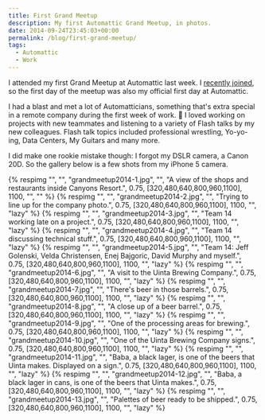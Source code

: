 ```yaml
---
title: First Grand Meetup
description: My first Automattic Grand Meetup, in photos.
date: 2014-09-24T23:45:03+00:00
permalink: /blog/first-grand-meetup/
tags:
  - Automattic
  - Work
---
```


I attended my first Grand Meetup at Automattic last week. I [recently joined](/blog/joining-automattic/), so the first day of the meetup was also my official first day at Automattic.

I had a blast and met a lot of Automatticians, something that's extra special in a remote company during the first week of work. 🙂 I loved working on projects with new teammates and listening to a variety of Flash talks by my new colleagues. Flash talk topics included professional wrestling, Yo-yo-ing, Data Centers, My Guitars and many more.

I did make one rookie mistake though: I forgot my DSLR camera, a Canon 20D. So the gallery below is a few shots from my iPhone 5 camera.

{% respimg "", "", "grandmeetup2014-1.jpg", "", "A view of the shops and restaurants inside Canyons Resort.", 0.75, [320,480,640,800,960,1100], 1100, "", "" %}
{% respimg "", "", "grandmeetup2014-2.jpg", "", "Trying to line up for the company photo.", 0.75, [320,480,640,800,960,1100], 1100, "", "lazy" %}
{% respimg "", "", "grandmeetup2014-3.jpg", "", "Team 14 working late on a project.", 0.75, [320,480,640,800,960,1100], 1100, "", "lazy" %}
{% respimg "", "", "grandmeetup2014-4.jpg", "", "Team 14 discussing technical stuff.", 0.75, [320,480,640,800,960,1100], 1100, "", "lazy" %}
{% respimg "", "", "grandmeetup2014-5.jpg", "", "Team 14: Jeff Golenski, Velda Christensen, Enej Bajgoric, David Murphy and myself.", 0.75, [320,480,640,800,960,1100], 1100, "", "lazy" %}
{% respimg "", "", "grandmeetup2014-6.jpg", "", "A visit to the Uinta Brewing Company.", 0.75, [320,480,640,800,960,1100], 1100, "", "lazy" %}
{% respimg "", "", "grandmeetup2014-7.jpg", "", "There's beer in those barrels.", 0.75, [320,480,640,800,960,1100], 1100, "", "lazy" %}
{% respimg "", "", "grandmeetup2014-8.jpg", "", "A close up of a beer barrel.", 0.75, [320,480,640,800,960,1100], 1100, "", "lazy" %}
{% respimg "", "", "grandmeetup2014-9.jpg", "", "One of the processing areas for brewing.", 0.75, [320,480,640,800,960,1100], 1100, "", "lazy" %}
{% respimg "", "", "grandmeetup2014-10.jpg", "", "One of the Uinta Brewing Company signs.", 0.75, [320,480,640,800,960,1100], 1100, "", "lazy" %}
{% respimg "", "", "grandmeetup2014-11.jpg", "", "Baba, a black lager, is one of the beers that Uinta makes. Displayed on a sign.", 0.75, [320,480,640,800,960,1100], 1100, "", "lazy" %}
{% respimg "", "", "grandmeetup2014-12.jpg", "", "Baba, a black lager in cans, is one of the beers that Uinta makes.", 0.75, [320,480,640,800,960,1100], 1100, "", "lazy" %}
{% respimg "", "", "grandmeetup2014-13.jpg", "", "Palettes of beer ready to be shipped.", 0.75, [320,480,640,800,960,1100], 1100, "", "lazy" %}
